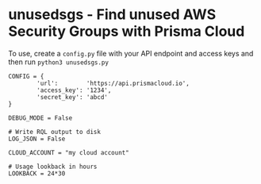 # unusedsgs - Find unused AWS Security Groups with Prisma Cloud

To use, create a ```config.py``` file with your API endpoint and access keys and then run ```python3 unusedsgs.py```
```
CONFIG = {
        'url':        'https://api.prismacloud.io',
        'access_key': '1234',
        'secret_key': 'abcd'
}

DEBUG_MODE = False

# Write RQL output to disk
LOG_JSON = False

CLOUD_ACCOUNT = "my cloud account"

# Usage lookback in hours
LOOKBACK = 24*30
```
